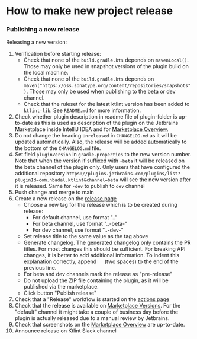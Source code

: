# How to make new project release

### Publishing a new release

Releasing a new version:

1. Verification before starting release:
    * Check that none of the `build.gradle.kts` depends on `mavenLocal()`. Those may only be used in snapshot versions of the plugin build on the local machine.
    * Check that none of the `build.gradle.kts` depends on `maven("https://oss.sonatype.org/content/repositories/snapshots")`. Those may only be used when publishing to the beta or dev channel.
    * Check that the ruleset for the latest ktlint version has been added to `ktlint-lib`. See `README.md` for more information.
2. Check whether plugin description in readme file of plugin-folder is up-to-date as this is used as description of the plugin on the Jetbrains Marketplace inside IntelliJ IDEA and for [Marketplace Overview](https://plugins.jetbrains.com/plugin/15057-ktlint?noRedirect=true).
3. Do not change the heading `Unreleased` in `CHANGELOG.md` as it will be updated automatically. Also, the release will be added automatically to the bottom of the `CHANGELOG.md` file.
4. Set field `pluginVersion` in `gradle.properties` to the new version number. Note that when the version if suffixed with `-beta` it will be released on the beta channel of the plugin only. Only users that have configured the additional repository `https://plugins.jetbrains.com/plugins/list?pluginId=com.nbadal.ktlint&channel=beta` will see the new version after it is released. Same for `-dev` to publish to `dev` channel
5. Push change and merge to main
6. Create a new release on the [release page](https://github.com/nbadal/ktlint-intellij-plugin/releases)
   * Choose a new tag for the release which is to be created during release:
     * For default channel, use format "<major>.<minor>.<patch>"
     * For beta channel, use format "<major>.<minor>.<patch>-beta-<sequence-number>"
     * For dev channel, use format "<major>.<minor>.<patch>-dev-<sequence-number>"
   * Set release title to the same value as the tag above
   * Generate changelog. The generated changelog only contains the PR titles. For most changes this should be sufficient. For breaking API changes, it is better to add additional information. To indent this explanation correctly, append `  ` (two spaces) to the end of the previous line.
   * For beta and dev channels mark the release as "pre-release"
   * Do not upload the ZIP file containing the plugin, as it will be published via the marketplace.
   * Click button "Publish release"
7. Check that a "Release" workflow is started on the [actions page](https://github.com/nbadal/ktlint-intellij-plugin/actions/workflows/release.yml) 
8. Check that the release is available on [Marketplace Versions](https://plugins.jetbrains.com/plugin/15057-ktlint/versions?noRedirect=true). For the "default" channel it might take a couple of business day before the plugin is actually released due to a manual review by Jetbrains.
9. Check that screenshots on the [Marketplace Overview](https://plugins.jetbrains.com/plugin/15057-ktlint?noRedirect=true) are up-to-date.
10. Announce release on Ktlint Slack channel
